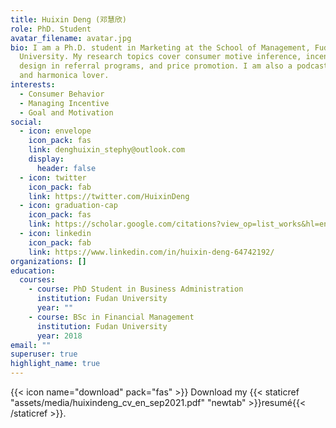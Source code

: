 ```yaml
---
title: Huixin Deng (邓慧欣)
role: PhD. Student
avatar_filename: avatar.jpg
bio: I am a Ph.D. student in Marketing at the School of Management, Fudan
  University. My research topics cover consumer motive inference, incentive
  design in referral programs, and price promotion. I am also a podcast producer
  and harmonica lover.
interests:
  - Consumer Behavior
  - Managing Incentive
  - Goal and Motivation
social:
  - icon: envelope
    icon_pack: fas
    link: denghuixin_stephy@outlook.com
    display:
      header: false
  - icon: twitter
    icon_pack: fab
    link: https://twitter.com/HuixinDeng
  - icon: graduation-cap
    icon_pack: fas
    link: https://scholar.google.com/citations?view_op=list_works&hl=en&user=Vl0cIisAAAAJ
  - icon: linkedin
    icon_pack: fab
    link: https://www.linkedin.com/in/huixin-deng-64742192/
organizations: []
education:
  courses:
    - course: PhD Student in Business Administration
      institution: Fudan University
      year: ""
    - course: BSc in Financial Management
      institution: Fudan University
      year: 2018
email: ""
superuser: true
highlight_name: true
---
```

{{< icon name="download" pack="fas" >}} Download my {{< staticref "assets/media/huixindeng_cv_en_sep2021.pdf" "newtab" >}}resumé{{< /staticref >}}.